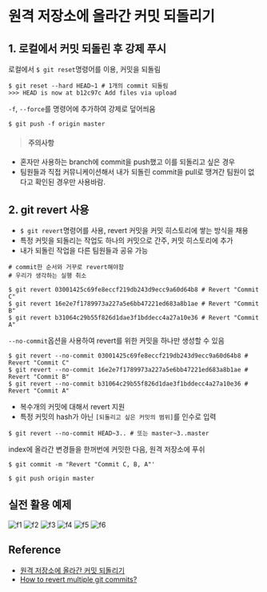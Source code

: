 # 원격 저장소에 올라간 커밋 되돌리기

## 1. 로컬에서 커밋 되돌린 후 강제 푸시
로컬에서 `$ git reset`명령어를 이용, 커밋을 되돌림
```
$ git reset --hard HEAD~1 # 1개의 commit 되돌림
>>> HEAD is now at b12c97c Add files via upload
```
`-f`, `--force`를 명령어에 추가하여 강제로 덮어씌움
```
$ git push -f origin master
```
>#### 주의사항
- 혼자만 사용하는 branch에 commit을 push했고 이를 되돌리고 싶은 경우
- 팀원들과 직접 커뮤니케이션해서 내가 되돌린 commit을 pull로 땡겨간 팀원이 없다고 확인된 경우만 사용바람.

## 2. git revert 사용
- `$ git revert`명령어를 사용, revert 커밋을 커밋 히스토리에 쌓는 방식을 채용
- 특정 커밋을 되돌리는 작업도 하나의 커밋으로 간주, 커밋 히스토리에 추가
- 내가 되돌린 작업을 다른 팀원들과 공유 가능
```
# commit한 순서와 거꾸로 revert해야함
# 우리가 생각하는 실행 취소

$ git revert 03001425c69fe8eccf219db243d9ecc9a60d64b8 # Revert "Commit C"
$ git revert 16e2e7f1789973a227a5e6bb47221ed683a8b1ae # Revert "Commit B"
$ git revert b31064c29b55f826d1dae3f1bddecc4a27a10e36 # Revert "Commit A"
```
`--no-commit`옵션을 사용하여 revert를 위한 커밋을 하나만 생성할 수 있음
```
$ git revert --no-commit 03001425c69fe8eccf219db243d9ecc9a60d64b8 # Revert "Commit C"
$ git revert --no-commit 16e2e7f1789973a227a5e6bb47221ed683a8b1ae # Revert "Commit B"
$ git revert --no-commit b31064c29b55f826d1dae3f1bddecc4a27a10e36 # Revert "Commit A"
```
- 복수개의 커밋에 대해서 revert 지원
- 특정 커밋의 hash가 아닌 `[되돌리고 싶은 커밋의 범위]`를 인수로 입력
```
$ git revert --no-commit HEAD~3.. # 또는 master~3..master
```
index에 올라간 변경들을 한꺼번에 커밋한 다음, 원격 저장소에 푸쉬
```
$ git commit -m "Revert "Commit C, B, A"'
```
```
$ git push origin master
```

## 실전 활용 예제
![f1](https://user-images.githubusercontent.com/37775784/75620960-ff6f5400-5bd1-11ea-92db-a3ff08503da8.png)
![f2](https://user-images.githubusercontent.com/37775784/75620961-00a08100-5bd2-11ea-8b37-02255e0bee60.png)
![f3](https://user-images.githubusercontent.com/37775784/75620962-01d1ae00-5bd2-11ea-9ea6-eaf8a726fad0.png)
![f4](https://user-images.githubusercontent.com/37775784/75620963-0302db00-5bd2-11ea-9b4d-c7e2c885918d.png)
![f5](https://user-images.githubusercontent.com/37775784/75620964-04340800-5bd2-11ea-9cc2-b9113a38e5f9.png)
![f6](https://user-images.githubusercontent.com/37775784/75620965-04cc9e80-5bd2-11ea-8cb7-bc1678e2856d.png)


## Reference
- [원격 저장소에 올라간 커밋 되돌리기](https://jupiny.com/2019/03/19/revert-commits-in-remote-repository/)
- [How to revert multiple git commits?](https://stackoverflow.com/questions/1463340/how-to-revert-multiple-git-commits)
